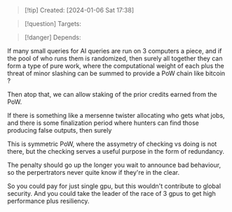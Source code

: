 
>[!tip] Created: [2024-01-06 Sat 17:38]

>[!question] Targets: 

>[!danger] Depends: 

If many small queries for AI queries are run on 3 computers a piece, and if the pool of who runs them is randomized, then surely all together they can form a type of pure work, where the computational weight of each plus the threat of minor slashing can be summed to provide a PoW chain like bitcoin ?

Then atop that, we can allow staking of the prior credits earned from the PoW.

If there is something like a mersenne twister allocating who gets what jobs, and there is some finalization period where hunters can find those producing false outputs, then surely

This is symmetric PoW, where the assymetry of checking vs doing is not there, but the checking serves a useful purpose in the form of redundancy.

The penalty should go up the longer you wait to announce bad behaviour, so the perpertrators never quite know if they're in the clear.

So you could pay for just single gpu, but this wouldn't contribute to global security.
And you could take the leader of the race of 3 gpus to get high performance plus resiliency.